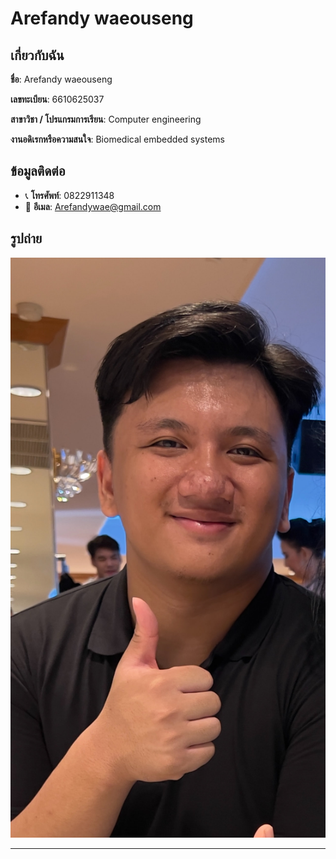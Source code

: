 # Arefandy waeouseng

## เกี่ยวกับฉัน

**ชื่อ**: Arefandy waeouseng

**เลขทะเบียน**: 6610625037

**สาขาวิชา / โปรแกรมการเรียน**: Computer engineering

**งานอดิเรกหรือความสนใจ**: Biomedical embedded systems

## ข้อมูลติดต่อ

- 📞 **โทรศัพท์**: 0822911348
- 📧 **อีเมล**: Arefandywae@gmail.com

## รูปถ่าย

![My Photo](./image.jpg)

---
